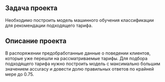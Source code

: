 ## Задача проекта
Необходимо построить модель машинного обучения классификации для рекомендации подходящего тарифа.

## Описание проекта
В распоряжении предобработанные данные о поведении клиентов, которые уже перешли на рассматриваемые тарифы. Для подбора подходящего тарифа нужно построить модель с максимально большим значением accuracy и довести долю правильных ответов по крайней мере до 0.75. 
